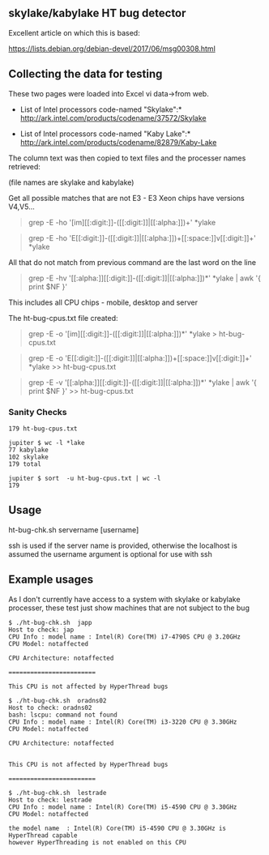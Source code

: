 
## skylake/kabylake HT bug detector

Excellent article on which this is based:

https://lists.debian.org/debian-devel/2017/06/msg00308.html

## Collecting the data for testing

These two pages were loaded into Excel vi data->from web.


* List of Intel processors code-named "Skylake":*
http://ark.intel.com/products/codename/37572/Skylake

* List of Intel processors code-named "Kaby Lake":*
http://ark.intel.com/products/codename/82879/Kaby-Lake

The column text was then copied to text files and the processer names retrieved:

(file names are skylake and kabylake)

Get all possible matches that are not E3 - E3 Xeon chips have versions V4,V5...

> grep -E -ho '[im][[:digit:]]-([[:digit:]]|[[:alpha:]])+' *ylake

> grep -E -ho 'E[[:digit:]]-([[:digit:]]|[[:alpha:]])+[[:space:]]v[[:digit:]]+' *ylake

All that do not match from previous command are the last word on the line

> grep -E -hv '[[:alpha:]][[:digit:]]-([[:digit:]]|[[:alpha:]])*' *ylake  | awk '{ print $NF }'

This includes all CPU chips - mobile, desktop and server

The ht-bug-cpus.txt file created:

> grep -E -o '[im][[:digit:]]-([[:digit:]]|[[:alpha:]])*' *ylake > ht-bug-cpus.txt

> grep -E -o 'E[[:digit:]]-([[:digit:]]|[[:alpha:]])+[[:space:]]v[[:digit:]]+' *ylake >> ht-bug-cpus.txt

> grep -E -v '[[:alpha:]][[:digit:]]-([[:digit:]]|[[:alpha:]])*' *ylake  | awk '{ print $NF }' >> ht-bug-cpus.txt


### Sanity Checks

```jupiter $ wc -l ht-bug-cpus.txt
179 ht-bug-cpus.txt

jupiter $ wc -l *lake
77 kabylake
102 skylake
179 total

jupiter $ sort  -u ht-bug-cpus.txt | wc -l
179
```

## Usage

ht-bug-chk.sh servername [username]

ssh is used if the server name is provided, otherwise the localhost is assumed
the username argument is optional for use with ssh

## Example usages

As I don't currently have access to a system with skylake or kabylake processer, these test just show machines that are not subject to the bug

```
$ ./ht-bug-chk.sh  japp
Host to check: jap
CPU Info : model name : Intel(R) Core(TM) i7-4790S CPU @ 3.20GHz
CPU Model: notaffected

CPU Architecture: notaffected

========================

This CPU is not affected by HyperThread bugs

$ ./ht-bug-chk.sh  oradns02
Host to check: oradns02
bash: lscpu: command not found
CPU Info : model name : Intel(R) Core(TM) i3-3220 CPU @ 3.30GHz
CPU Model: notaffected

CPU Architecture: notaffected


This CPU is not affected by HyperThread bugs

========================

$ ./ht-bug-chk.sh  lestrade
Host to check: lestrade
CPU Info : model name : Intel(R) Core(TM) i5-4590 CPU @ 3.30GHz
CPU Model: notaffected

the model name  : Intel(R) Core(TM) i5-4590 CPU @ 3.30GHz is HyperThread capable
however HyperThreading is not enabled on this CPU

```

